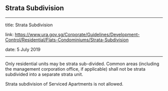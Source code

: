 ## Strata Subdivision
---
title: Strata Subdivision

link: https://www.ura.gov.sg/Corporate/Guidelines/Development-Control/Residential/Flats-Condominiums/Strata-Subdivision

date: 5 July 2019

---


Only residential units may be strata sub-divided. Common areas (including the management corporation office, if applicable) shall not be strata subdivided into a separate strata unit.

Strata subdivision of Serviced Apartments is not allowed.



